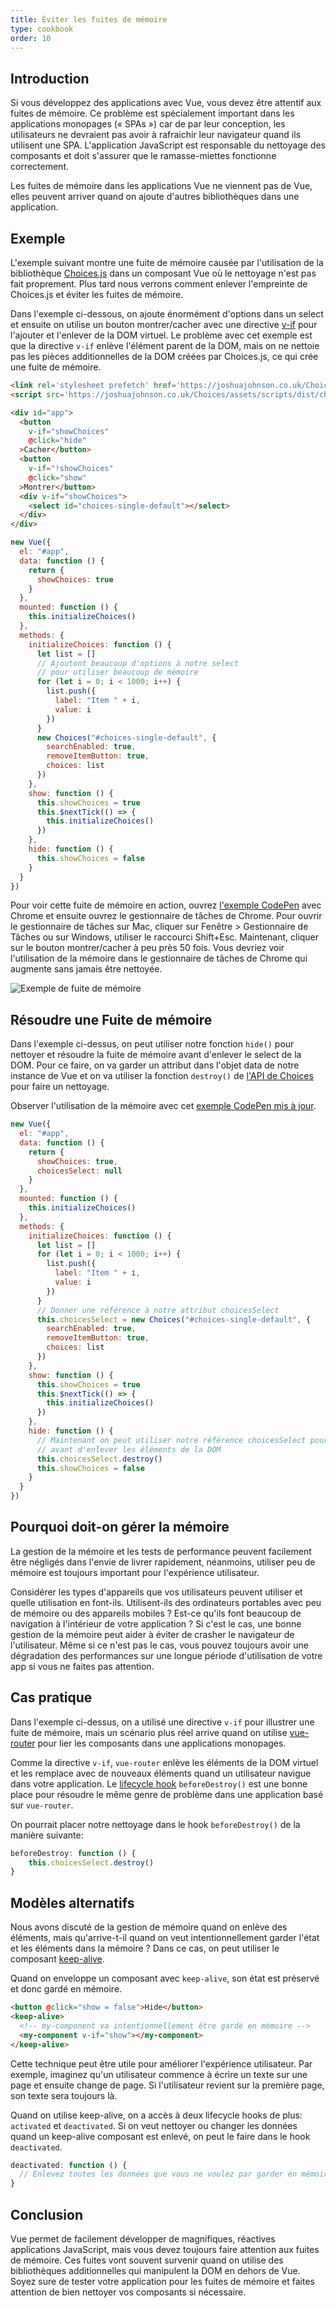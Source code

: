 ```yaml
---
title: Éviter les fuites de mémoire
type: cookbook
order: 10
---
```


## Introduction

Si vous développez des applications avec Vue, vous devez être attentif aux fuites de mémoire. Ce problème est spécialement important dans les applications monopages (« SPAs ») car de par leur conception, les utilisateurs ne devraient pas avoir à rafraichir leur navigateur quand ils utilisent une SPA. L'application JavaScript est responsable du nettoyage des composants et doit s'assurer que le ramasse-miettes fonctionne correctement.

Les fuites de mémoire dans les applications Vue ne viennent pas de Vue, elles peuvent arriver quand on ajoute d'autres bibliothèques dans une application.

## Exemple

L'exemple suivant montre une fuite de mémoire causée par l'utilisation de la bibliothèque [Choices.js](https://github.com/jshjohnson/Choices) dans un composant Vue où le nettoyage n'est pas fait proprement. Plus tard nous verrons comment enlever l'empreinte de Choices.js et éviter les fuites de mémoire.

Dans l'exemple ci-dessous, on ajoute énormément d'options dans un select et ensuite on utilise un bouton montrer/cacher avec une directive [v-if](/v2/guide/conditional.html) pour l'ajouter et l'enlever de la DOM virtuel. Le problème avec cet exemple est que la directive `v-if` enlève l'élément parent de la DOM, mais on ne nettoie pas les pièces additionnelles de la DOM créées par Choices.js, ce qui crée une fuite de mémoire.

```html
<link rel='stylesheet prefetch' href='https://joshuajohnson.co.uk/Choices/assets/styles/css/choices.min.css?version=3.0.3'>
<script src='https://joshuajohnson.co.uk/Choices/assets/scripts/dist/choices.min.js?version=3.0.3'></script>

<div id="app">
  <button
    v-if="showChoices"
    @click="hide"
  >Cacher</button>
  <button
    v-if="!showChoices"
    @click="show"
  >Montrer</button>
  <div v-if="showChoices">
    <select id="choices-single-default"></select>
  </div>
</div>
```

```js
new Vue({
  el: "#app",
  data: function () {
    return {
      showChoices: true
    }
  },
  mounted: function () {
    this.initializeChoices()
  },
  methods: {
    initializeChoices: function () {
      let list = []
      // Ajoutont beaucoup d'options à notre select
      // pour utiliser beaucoup de mémoire
      for (let i = 0; i < 1000; i++) {
        list.push({
          label: "Item " + i,
          value: i
        })
      }
      new Choices("#choices-single-default", {
        searchEnabled: true,
        removeItemButton: true,
        choices: list
      })
    },
    show: function () {
      this.showChoices = true
      this.$nextTick(() => {
        this.initializeChoices()
      })
    },
    hide: function () {
      this.showChoices = false
    }
  }
})
```

Pour voir cette fuite de mémoire en action, ouvrez [l'exemple CodePen](https://codepen.io/freeman-g/pen/qobpxo) avec Chrome et ensuite ouvrez le gestionnaire de tâches de Chrome. Pour ouvrir le gestionnaire de tâches sur Mac, cliquer sur Fenêtre > Gestionnaire de Tâches ou sur Windows, utiliser le raccourci Shift+Esc. Maintenant, cliquer sur le bouton montrer/cacher à peu près 50 fois. Vous devriez voir l'utilisation de la mémoire dans le gestionnaire de tâches de Chrome qui augmente sans jamais être nettoyée.

![Exemple de fuite de mémoire](/images/memory-leak-example.png)

## Résoudre une Fuite de mémoire

Dans l'exemple ci-dessus, on peut utiliser notre fonction `hide()` pour nettoyer et résoudre la fuite de mémoire avant d'enlever le select de la DOM. Pour ce faire, on va garder un attribut dans l'objet data de notre instance de Vue et on va utiliser la fonction `destroy()` de [l'API de Choices](https://github.com/jshjohnson/Choices) pour faire un nettoyage.

Observer l'utilisation de la mémoire avec cet [exemple CodePen mis à jour](https://codepen.io/freeman-g/pen/mxWMor).

```js
new Vue({
  el: "#app",
  data: function () {
    return {
      showChoices: true,
      choicesSelect: null
    }
  },
  mounted: function () {
    this.initializeChoices()
  },
  methods: {
    initializeChoices: function () {
      let list = []
      for (let i = 0; i < 1000; i++) {
        list.push({
          label: "Item " + i,
          value: i
        })
      }
      // Donner une référence à notre attribut choicesSelect
      this.choicesSelect = new Choices("#choices-single-default", {
        searchEnabled: true,
        removeItemButton: true,
        choices: list
      })
    },
    show: function () {
      this.showChoices = true
      this.$nextTick(() => {
        this.initializeChoices()
      })
    },
    hide: function () {
      // Maintenant on peut utiliser notre référence choicesSelect pour faire le nettoyage
      // avant d'enlever les éléments de la DOM
      this.choicesSelect.destroy()
      this.showChoices = false
    }
  }
})
```

## Pourquoi doit-on gérer la mémoire

La gestion de la mémoire et les tests de performance peuvent facilement être négligés dans l'envie de livrer rapidement, néanmoins, utiliser peu de mémoire est toujours important pour l'expérience utilisateur.

Considérer les types d'appareils que vos utilisateurs peuvent utiliser et quelle utilisation en font-ils. Utilisent-ils des ordinateurs portables avec peu de mémoire ou des appareils mobiles ? Est-ce qu'ils font beaucoup de navigation à l'intérieur de votre application ? Si c'est le cas, une bonne gestion de la mémoire peut aider à éviter de crasher le navigateur de l'utilisateur. Même si ce n'est pas le cas, vous pouvez toujours avoir une dégradation des performances sur une longue période d'utilisation de votre app si vous ne faites pas attention.

## Cas pratique

Dans l'exemple ci-dessus, on a utilisé une directive `v-if` pour illustrer une fuite de mémoire, mais un scénario plus réel arrive quand on utilise [vue-router](https://router.vuejs.org/en/) pour lier les composants dans une applications monopages.

Comme la directive `v-if`, `vue-router` enlève les éléments de la DOM virtuel et les remplace avec de nouveaux éléments quand un utilisateur navigue dans votre application. Le [lifecycle hook](/v2/guide/instance.html#Lifecycle-Diagram) `beforeDestroy()` est une bonne place pour résoudre le même genre de problème dans une application basé sur `vue-router`.

On pourrait placer notre nettoyage dans le hook `beforeDestroy()` de la manière suivante:

```js
beforeDestroy: function () {
    this.choicesSelect.destroy()
}
```

## Modèles alternatifs

Nous avons discuté de la gestion de mémoire quand on enlève des éléments, mais qu'arrive-t-il quand on veut intentionnellement garder l'état et les éléments dans la mémoire ? Dans ce cas, on peut utiliser le composant [keep-alive](/v2/api/#keep-alive).

Quand on enveloppe un composant avec `keep-alive`, son état est préservé et donc gardé en mémoire.

```html
<button @click="show = false">Hide</button>
<keep-alive>
  <!-- my-component va intentionnellement être gardé en mémoire -->
  <my-component v-if="show"></my-component>
</keep-alive>
```
Cette technique peut être utile pour améliorer l'expérience utilisateur. Par exemple, imaginez qu'un utilisateur commence à écrire un texte sur une page et ensuite change de page. Si l'utilisateur revient sur la première page, son texte sera toujours là.

Quand on utilise keep-alive, on a accès à deux lifecycle hooks de plus: `activated` et `deactivated`. Si on veut nettoyer ou changer les données quand un keep-alive composant est enlevé, on peut le faire dans le hook `deactivated`.

```js
deactivated: function () {
  // Enlevez toutes les données que vous ne voulez par garder en mémoire
}
```

## Conclusion

Vue permet de facilement développer de magnifiques, réactives applications JavaScript, mais vous devez toujours faire attention aux fuites de mémoire. Ces fuites vont souvent survenir quand on utilise des bibliothèques additionnelles qui manipulent la DOM en dehors de Vue. Soyez sure de tester votre application pour les fuites de mémoire et faites attention de bien nettoyer vos composants si nécessaire.
